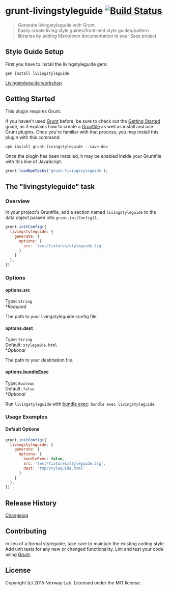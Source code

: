 # grunt-livingstyleguide   [![Build Status](https://travis-ci.org/NexwayGroup/grunt-livingstyleguide.svg?branch=master)](https://travis-ci.org/NexwayGroup/grunt-livingstyleguide)

> Generate livingstyleguide with Grunt.    
Easily create living style guides/front-end style guides/pattern libraries by adding Markdown documentation to your Sass project.

## Style Guide Setup

First you have to install the livingstyleguide gem:

```shell
gem install livingstyleguide
```

[Livingstyleguide workshop](https://github.com/hagenburger/livingstyleguide-workshop)

## Getting Started
This plugin requires Grunt.

If you haven't used [Grunt](http://gruntjs.com/) before, be sure to check out the [Getting Started](http://gruntjs.com/getting-started) guide, as it explains how to create a [Gruntfile](http://gruntjs.com/sample-gruntfile) as well as install and use Grunt plugins. Once you're familiar with that process, you may install this plugin with this command:

```shell
npm install grunt-livingstyleguide --save-dev
```

Once the plugin has been installed, it may be enabled inside your Gruntfile with this line of JavaScript:

```js
grunt.loadNpmTasks('grunt-livingstyleguide');
```

## The "livingstyleguide" task

### Overview
In your project's Gruntfile, add a section named `livingstyleguide` to the data object passed into `grunt.initConfig()`.

```js
grunt.initConfig({
  livingstyleguide: {
    generate: {
      options: {
        src: 'test/fixtures/styleguide.lsg'
      }
    }
  },
})
```

### Options

#### options.src
Type: `String`   
**Required*

The path to your livingstyleguide config file.

#### options.dest
Type: `String`   
Default: `styleguide.html`   
**Optional*

The path to your destination file.

#### options.bundleExec
Type: `Boolean`  
Default: `false`   
**Optional*

Run `livingstyleguide` with [bundle exec](http://gembundler.com/man/bundle-exec.1.html): `bundle exec livingstyleguide`.

### Usage Examples

#### Default Options

```js
grunt.initConfig({
  livingstyleguide: {
    generate: {
      options: {
        bundleExec: false,
        src: 'test/fixtures/styleguide.lsg',
        dest: 'tmp/styleguide.html'
      }
    }
  },
})
```

## Release History
[Changelog](/CHANGELOG.md)

## Contributing
In lieu of a formal styleguide, take care to maintain the existing coding style. Add unit tests for any new or changed functionality. Lint and test your code using [Grunt](http://gruntjs.com/).

## License
Copyright (c) 2015 Nexway Lab. Licensed under the MIT license.
